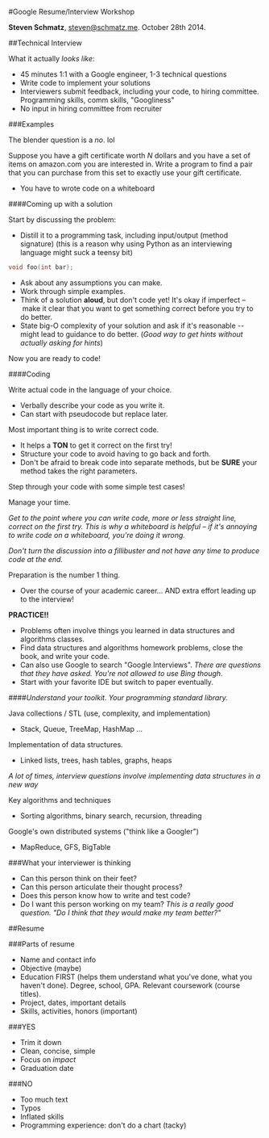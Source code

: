 #Google Resume/Interview Workshop

**Steven Schmatz**, steven@schmatz.me. October 28th 2014.

##Technical Interview

What it actually *looks like*:

* 45 minutes 1:1 with a Google engineer, 1-3 technical questions
* Write code to implement your solutions
* Interviewers submit feedback, including your code, to hiring committee. Programming skills, comm skills, "Googliness"
* No input in hiring committee from recruiter

###Examples

The blender question is a *no*. lol

Suppose you have a gift certificate worth $N$ dollars and you have a set of items on amazon.com you are interested in. Write a program to find a pair that you can purchase from this set to exactly use your gift certificate.

* You have to wrote code on a whiteboard

####Coming up with a solution

Start by discussing the problem:

* Distill it to a programming task, including input/output (method signature) (this is a reason why using Python as an interviewing language might suck a teensy bit)

```c++
void foo(int bar);
```

* Ask about any assumptions you can make.
* Work through simple examples.
* Think of a solution **aloud**, but don't code yet! It's okay if imperfect – make it clear that you want to get something correct before you try to do better.
* State big-O complexity of your solution and ask if it's reasonable -- might lead to guidance to do better. (*Good way to get hints without actually asking for hints*)

Now you are ready to code!

####Coding

Write actual code in the language of your choice.
* Verbally describe your code as you write it.
* Can start with pseudocode but replace later.

Most important thing is to write correct code.
* It helps a **TON** to get it correct on the first try!
* Structure your code to avoid having to go back and forth.
* Don't be afraid to break code into separate methods, but be **SURE** your method takes the right parameters.

Step through your code with some simple test cases!

Manage your time.

*Get to the point where you can write code, more or less straight line, correct on the first try. This is why a whiteboard is helpful – if it's annoying to write code on a whiteboard, you're doing it wrong.*

*Don't turn the discussion into a fillibuster and not have any time to produce code at the end.*

Preparation is the number 1 thing.
* Over the course of your academic career... AND extra effort leading up to the interview!

**PRACTICE!!**

* Problems often involve things you learned in data structures and algorithms classes.
* Find data structures and algorithms homework problems, close the book, and write your code.
* Can also use Google to search "Google Interviews". *There are questions that they have asked. You're not allowed to use Bing though*.
* Start with your favorite IDE but switch to paper eventually.

####*Understand your toolkit. Your programming standard library.*

Java collections / STL (use, complexity, and implementation)
* Stack, Queue, TreeMap, HashMap ...

Implementation of data structures.
* Linked lists, trees, hash tables, graphs, heaps

*A lot of times, interview questions involve implementing data structures in a new way*

Key algorithms and techniques
* Sorting algorithms, binary search, recursion, threading

Google's own distributed systems ("think like a Googler")
* MapReduce, GFS, BigTable

###What your interviewer is thinking

* Can this person think on their feet?
* Can this person articulate their thought process?
* Does this person know how to write and test code?
* Do I want this person working on my team? *This is a really good question. "Do I think that they would make my team better?"*

##Resume

###Parts of resume

* Name and contact info
* Objective (maybe)
* Education FIRST (helps them understand what you've done, what you haven't done). Degree, school, GPA. Relevant coursework (course titles). 
* Project, dates, important details
* Skills, activities, honors (important)

###YES

* Trim it down
* Clean, concise, simple
* Focus on *impact*
* Graduation date

###NO
* Too much text
* Typos
* Inflated skills
* Programming experience: don't do a chart (tacky)
